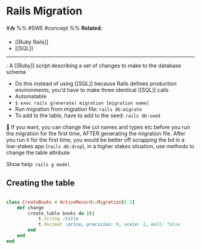 # Rails Migration
#📥 
%%
#SWE 
#concept
%%
**Related:**
-  [[Ruby Rails]]
-  [[SQL]]

---

: A [[Ruby]] script describing a set of changes to make to the database schema 
- Do this instead of using [[SQL]] because Rails defines production environments, you'd have to make three identical [[SQL]] calls 
 - Automatable 
- `$ exec rails g(enerate) migration [migration name]`
- Run migration from migration file: `rails db:migrate`
- To add to the table, have to add to the seed: `rails db:seed`

📝 If you want, you can change the col names and types etc before you run the migration for the first time, AFTER generating the migration file. After you run it for the first time, you would be better off scrapping the bd in a low-stakes app (`rails db:drop`), in a higher stakes situation, use methods to change the table attribute

Show help: `rails g model`

## Creating the table
```Ruby

class CreateBooks < ActiveRecord::Migration[5.1]
	def change
		create_table books do |t|
			t.string :title
			t.decimal :price, precision: 8, scale: 2, null: false
		end
	end
end

```